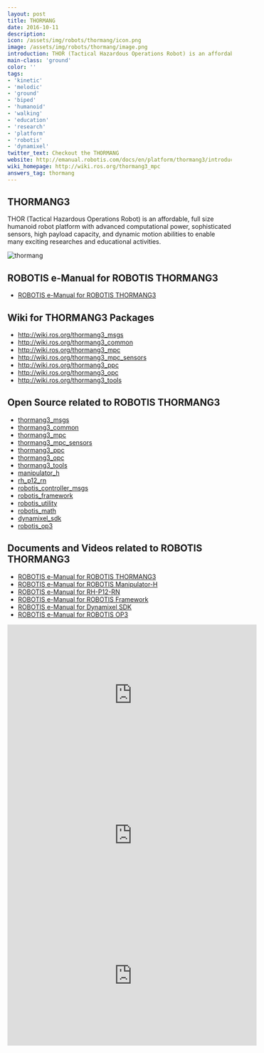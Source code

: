 ```yaml
---
layout: post
title: THORMANG
date: 2016-10-11
description:
icon: /assets/img/robots/thormang/icon.png
image: /assets/img/robots/thormang/image.png
introduction: THOR (Tactical Hazardous Operations Robot) is an affordable, full size humanoid robot platform with advanced computational power, sophisticated sensors, high payload capacity, and dynamic motion abilities to enable many exciting researches and educational activities.
main-class: 'ground'
color: ''
tags:
- 'kinetic'
- 'melodic'
- 'ground'
- 'biped'
- 'humanoid'
- 'walking'
- 'education'
- 'research'
- 'platform'
- 'robotis'
- 'dynamixel'
twitter_text: Checkout the THORMANG
website: http://emanual.robotis.com/docs/en/platform/thormang3/introduction/
wiki_homepage: http://wiki.ros.org/thormang3_mpc
answers_tag: thormang
---
```


## THORMANG3
THOR (Tactical Hazardous Operations Robot) is an affordable, full size humanoid robot platform with advanced computational power, sophisticated sensors, high payload capacity, and dynamic motion abilities to enable many exciting researches and educational activities.

![thormang](/assets/img/robots/thormang/image.png)

## ROBOTIS e-Manual for ROBOTIS THORMANG3
- [ROBOTIS e-Manual for ROBOTIS THORMANG3](http://emanual.robotis.com/docs/en/platform/thormang3/introduction/)

## Wiki for THORMANG3 Packages
- http://wiki.ros.org/thormang3_msgs
- http://wiki.ros.org/thormang3_common
- http://wiki.ros.org/thormang3_mpc
- http://wiki.ros.org/thormang3_mpc_sensors
- http://wiki.ros.org/thormang3_ppc
- http://wiki.ros.org/thormang3_opc
- http://wiki.ros.org/thormang3_tools

## Open Source related to ROBOTIS THORMANG3
- [thormang3_msgs](https://github.com/ROBOTIS-GIT/ROBOTIS-THORMANG-msgs)
- [thormang3_common](https://github.com/ROBOTIS-GIT/ROBOTIS-THORMANG-Common)
- [thormang3_mpc](https://github.com/ROBOTIS-GIT/ROBOTIS-THORMANG-MPC)
- [thormang3_mpc_sensors](https://github.com/ROBOTIS-GIT/ROBOTIS-THORMANG-MPC-SENSORs)
- [thormang3_ppc](https://github.com/ROBOTIS-GIT/ROBOTIS-THORMANG-PPC)
- [thormang3_opc](https://github.com/ROBOTIS-GIT/ROBOTIS-THORMANG-OPC)
- [thormang3_tools](https://github.com/ROBOTIS-GIT/ROBOTIS-THORMANG-Tools)
- [manipulator_h](https://github.com/ROBOTIS-GIT/ROBOTIS-MANIPULATOR-H)
- [rh_p12_rn](https://github.com/ROBOTIS-GIT/RH-P12-RN)
- [robotis_controller_msgs](https://github.com/ROBOTIS-GIT/ROBOTIS-Framework-msgs)
- [robotis_framework](https://github.com/ROBOTIS-GIT/ROBOTIS-Framework)
- [robotis_utility](https://github.com/ROBOTIS-GIT/ROBOTIS-Utility)
- [robotis_math](https://github.com/ROBOTIS-GIT/ROBOTIS-Math)
- [dynamixel_sdk](https://github.com/ROBOTIS-GIT/DynamixelSDK)
- [robotis_op3](https://github.com/ROBOTIS-GIT/ROBOTIS-OP3)

## Documents and Videos related to ROBOTIS THORMANG3
- [ROBOTIS e-Manual for ROBOTIS THORMANG3](http://emanual.robotis.com/docs/en/platform/thormang3/introduction/)
- [ROBOTIS e-Manual for ROBOTIS Manipulator-H](http://emanual.robotis.com/docs/en/platform/manipulator_h/introduction/)
- [ROBOTIS e-Manual for RH-P12-RN](http://emanual.robotis.com/docs/en/platform/rh_p12_rn/)
- [ROBOTIS e-Manual for ROBOTIS Framework](http://emanual.robotis.com/docs/en/software/robotis_framework_packages/)
- [ROBOTIS e-Manual for Dynamixel SDK](http://emanual.robotis.com/docs/en/software/dynamixel/dynamixel_sdk/overview/)
- [ROBOTIS e-Manual for ROBOTIS OP3](http://emanual.robotis.com/docs/en/platform/op3/introduction/)

<iframe width="560" height="315" src="https://www.youtube-nocookie.com/embed/clVBfVO_ik0" frameborder="0" allowfullscreen></iframe>

<br>

<iframe width="560" height="315" src="https://www.youtube-nocookie.com/embed/B9myJuyoibM" frameborder="0" allowfullscreen></iframe>

<br>

<iframe width="560" height="315" src="https://www.youtube-nocookie.com/embed/FdDIP8Sn1eQ" frameborder="0" allowfullscreen></iframe>
